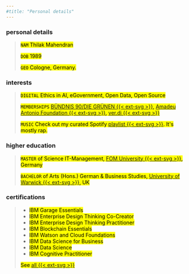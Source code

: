 ```yaml
---
#title: "Personal details"
---
```

### personal details
><mark>`NAM` Thilak Mahendran</mark>
>
><mark>`DOB` 1989</mark>
>
><mark>`GEO` Cologne, Germany.</mark>

### interests
><mark>`DIGITAL` Ethics in AI, eGovernment, Open Data, Open Source  </mark>
>
><mark>`MEMBERSHIPS` [BÜNDNIS 90/DIE GRÜNEN {{< ext-svg >}}](https://en.wikipedia.org/wiki/Alliance_90/The_Greens), [Amadeu Antonio Foundation {{< ext-svg >}}](https://www.amadeu-antonio-stiftung.de/en/about-us/), [ver.di {{< ext-svg >}}](https://www.verdi.de/ueber-uns/verdi-international/++co++0da83724-a114-11e2-9997-52540059119e)  </mark>
>
><mark>`MUSIC` Check out my curated Spotify [playlist {{< ext-svg >}}](https://open.spotify.com/playlist/48Sls72EpC41kdzrflUwK2?si=l94p6qvyRuyRvw82FkfI_Q). It's mostly rap.</mark>

### higher education
><mark>`MASTER` of Science IT-Management, [FOM University {{< ext-svg >}}](https://en.wikipedia.org/wiki/FOM_University_of_Applied_Sciences_for_Economics_and_Management), Germany  </mark>
>
><mark>`BACHELOR` of Arts (Hons.) German & Business Studies, [University of Warwick {{< ext-svg >}}](https://en.wikipedia.org/wiki/University_of_Warwick), UK</mark>

### certifications
>* <mark>IBM Garage Essentials</mark>
>* <mark>IBM Enterprise Design Thinking Co-Creator</mark>
>* <mark>IBM Enterprise Design Thinking Practitioner</mark>
>* <mark>IBM Blockchain Essentials</mark>
>* <mark>IBM Watson and Cloud Foundations</mark>
>* <mark>IBM Data Science for Business</mark>
>* <mark>IBM Data Science</mark>
>* <mark>IBM Cognitive Practitioner  </mark>
>
><mark>See [all {{< ext-svg >}}](https://www.youracclaim.com/users/thilak.mahendran/badges?sort=-state_updated_at&page=1)</mark>
